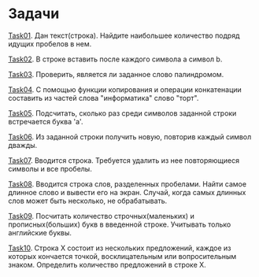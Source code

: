 # Задачи 
<a href="https://github.com/IrynaValovich/Java_Intro_Online/blob/master/3_Strings_and_basics_of_text_processing/src/by/htp/string_and_basic_of_text_3/string_as_object/Task01FindMaxExtraSpaces.java">Task01</a>. Дан текст(строка). Найдите наибольшее количество подряд идущих пробелов в нем.

<a href="https://github.com/IrynaValovich/Java_Intro_Online/blob/master/3_Strings_and_basics_of_text_processing/src/by/htp/string_and_basic_of_text_3/string_as_object/Task02PutCharAfterAnotherChar.java">Task02</a>. В строке вставить после каждого символа а символ b.

<a href="https://github.com/IrynaValovich/Java_Intro_Online/blob/master/3_Strings_and_basics_of_text_processing/src/by/htp/string_and_basic_of_text_3/string_as_object/Task03WordPalindrome.java">Task03</a>. Проверить, является ли заданное слово палиндромом.

<a href="https://github.com/IrynaValovich/Java_Intro_Online/blob/master/3_Strings_and_basics_of_text_processing/src/by/htp/string_and_basic_of_text_3/string_as_object/Task04MakeTort.java">Task04</a>. С помощью функции копирования и операции конкатенации составить из частей слова "информатика" слово "торт".

<a href="https://github.com/IrynaValovich/Java_Intro_Online/blob/master/3_Strings_and_basics_of_text_processing/src/by/htp/string_and_basic_of_text_3/string_as_object/Task05CountA.java">Task05</a>. Подсчитать, сколько раз среди символов заданной строки встречается буква 'a'.

<a href="https://github.com/IrynaValovich/Java_Intro_Online/blob/master/3_Strings_and_basics_of_text_processing/src/by/htp/string_and_basic_of_text_3/string_as_object/Task06RepeatSymbol.java">Task06</a>. Из заданной строки получить новую, повторив каждый символ дважды.

<a href="https://github.com/IrynaValovich/Java_Intro_Online/blob/master/3_Strings_and_basics_of_text_processing/src/by/htp/string_and_basic_of_text_3/string_as_object/Task07DeleteSpacesAndRepeatedChars.java">Task07</a>. Вводится строка. Требуется удалить из нее повторяющиеся символы и все пробелы.

<a href="https://github.com/IrynaValovich/Java_Intro_Online/blob/master/3_Strings_and_basics_of_text_processing/src/by/htp/string_and_basic_of_text_3/string_as_object/Task08FindLongestWord.java">Task08</a>. Вводится строка слов, разделенных пробелами. Найти самое длинное слово и вывести его на экран. Случай, когда самых длинных слов может быть несколько, не обрабатывать.

<a href="https://github.com/IrynaValovich/Java_Intro_Online/blob/master/3_Strings_and_basics_of_text_processing/src/by/htp/string_and_basic_of_text_3/string_as_object/Task09LetterCounter.java">Task09</a>. Посчитать количество строчных(маленьких) и прописных(больших) букв в введенной строке. Учитывать только английские буквы.

<a href="https://github.com/IrynaValovich/Java_Intro_Online/blob/master/3_Strings_and_basics_of_text_processing/src/by/htp/string_and_basic_of_text_3/string_as_object/Task10SentenceCounter.java">Task10</a>. Строка Х состоит из нескольких предложений, каждое из которых кончается точкой, восклицательным или вопросительным знаком. Определить количество предложений в строке Х.
